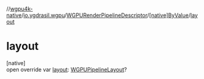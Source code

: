 //[wgpu4k-native](../../../../index.md)/[io.ygdrasil.wgpu](../../index.md)/[WGPURenderPipelineDescriptor](../index.md)/[[native]ByValue](index.md)/[layout](layout.md)

# layout

[native]\
open override var [layout](layout.md): [WGPUPipelineLayout](../../-w-g-p-u-pipeline-layout/index.md)?